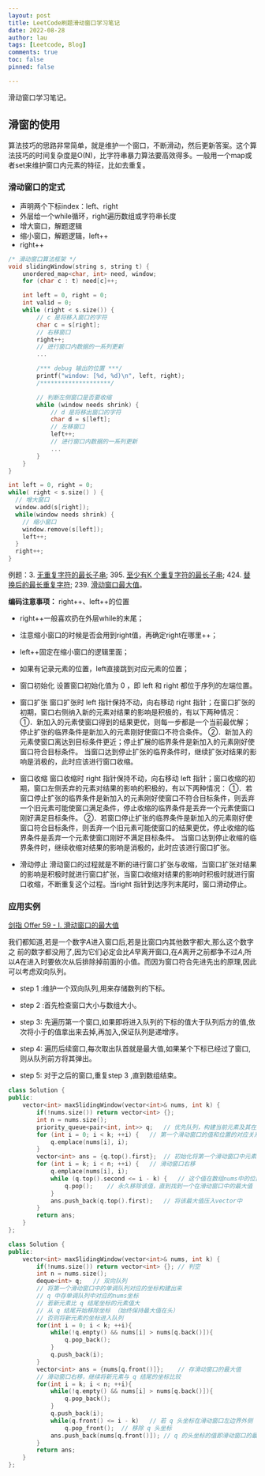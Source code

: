 ```yaml
---
layout: post
title: LeetCode刷题滑动窗口学习笔记
date: 2022-08-28
author: lau
tags: [Leetcode, Blog]
comments: true
toc: false
pinned: false

---
```

滑动窗口学习笔记。

<!-- more -->

## 滑窗的使用
算法技巧的思路非常简单，就是维护一个窗口，不断滑动，然后更新答案。这个算法技巧的时间复杂度是O(N)，比字符串暴力算法要高效得多。一般用一个map或者set来维护窗口内元素的特征，比如去重复。

### 滑动窗口的定式

- 声明两个下标index：left、right
- 外层给一个while循环，right遍历数组或字符串长度
- 增大窗口，解题逻辑
- 缩小窗口，解题逻辑，left++
- right++

```c++
/* 滑动窗口算法框架 */
void slidingWindow(string s, string t) {
    unordered_map<char, int> need, window;
    for (char c : t) need[c]++;

    int left = 0, right = 0;
    int valid = 0; 
    while (right < s.size()) {
        // c 是将移入窗口的字符
        char c = s[right];
        // 右移窗口
        right++;
        // 进行窗口内数据的一系列更新
        ...

        /*** debug 输出的位置 ***/
        printf("window: [%d, %d)\n", left, right);
        /********************/

        // 判断左侧窗口是否要收缩
        while (window needs shrink) {
            // d 是将移出窗口的字符
            char d = s[left];
            // 左移窗口
            left++;
            // 进行窗口内数据的一系列更新
            ...
        }
    }
}
```



```c++
int left = 0, right = 0;
while( right < s.size() ) {
  // 增大窗口
  window.add(s[right]);
  while(window needs shrink) {
    // 缩小窗口
    window.remove(s[left]);
    left++;
  }
  right++;
}
```
例题：3. [无重复字符的最长子串](https://leetcode.cn/problems/longest-substring-without-repeating-characters/); 395. [至少有K 个重复字符的最长子串](https://leetcode.cn/problems/longest-substring-with-at-least-k-repeating-characters/); 424. [替换后的最长重复字符](https://leetcode.cn/problems/longest-repeating-character-replacement/); 239. [滑动窗口最大值](https://leetcode.cn/problems/hua-dong-chuang-kou-de-zui-da-zhi-lcof/)。

**编码注意事项：** right++、left++的位置
- right++一般喜欢扔在外层while的末尾；
- 注意缩小窗口的时候是否会用到right值，再确定right在哪里++；
- left++固定在缩小窗口的逻辑里面；
- 如果有记录元素的位置，left直接跳到对应元素的位置；

- 窗口初始化
  设置窗口初始化值为 0 ，即 left 和 right 都位于序列的左端位置。
- 窗口扩张
  窗口扩张时 left 指针保持不动，向右移动 right 指针；在窗口扩张的初期，窗口右侧纳入新的元素对结果的影响是积极的，有以下两种情况：
  ①．新加入的元素使窗口得到的结果更优，则每一步都是一个当前最优解；停止扩张的临界条件是新加入的元素刚好使窗口不符合条件。
  ②．新加入的元素使窗口离达到目标条件更近；停止扩展的临界条件是新加入的元素刚好使窗口符合目标条件。
  当窗口达到停止扩张的临界条件时，继续扩张对结果的影响是消极的，此时应该进行窗口收缩。
- 窗口收缩
  窗口收缩时 right 指针保持不动，向右移动 left 指针；窗口收缩的初期，窗口左侧丢弃的元素对结果的影响的积极的，有以下两种情况：
  ①．若窗口停止扩张的临界条件是新加入的元素刚好使窗口不符合目标条件，则丢弃一个旧元素可能使窗口满足条件，停止收缩的临界条件是丢弃一个元素使窗口刚好满足目标条件。
  ②．若窗口停止扩张的临界条件是新加入的元素刚好使窗口符合目标条件，则丢弃一个旧元素可能使窗口的结果更优，停止收缩的临界条件是丢弃一个元素使窗口刚好不满足目标条件。
  当窗口达到停止收缩的临界条件时，继续收缩对结果的影响是消极的，此时应该进行窗口扩张。
- 滑动停止
  滑动窗口的过程就是不断的进行窗口扩张与收缩，当窗口扩张对结果的影响是积极时就进行窗口扩张，当窗口收缩对结果的影响时积极时就进行窗口收缩，不断重复这个过程。当right 指针到达序列末尾时，窗口滑动停止。

### 应用实例

[剑指 Offer 59 - I. 滑动窗口的最大值](https://leetcode.cn/problems/hua-dong-chuang-kou-de-zui-da-zhi-lcof/)

我们都知道,若是一个数字$A$进入窗口后,若是比窗口内其他数字都大,那么这个数字之 前的数字都没用了,因为它们必定会比$A$早离开窗口,在$A$离开之前都争不过$A$,所以$A$在进入时要依次从后排除掉前面的小值。而因为窗口符合先进先出的原理,因此可以考虑双向队列。

- step 1 :维护一个双向队列,用来存储数列的下标。

- step 2 :首先检查窗口大小与数组大小。

- step 3: 先遍历第一个窗口,如果即将进入队列的下标的值大于队列后方的值,依次将小于的值拿出来去掉,再加入,保证队列是递增序。

- step 4: 遍历后续窗口,每次取出队首就是最大值,如果某个下标已经过了窗口,  则从队列前方将其弹出。

- step 5: 对于之后的窗口,重复step 3 ,直到数组结束。

```c++
class Solution {
public:
    vector<int> maxSlidingWindow(vector<int>& nums, int k) {
        if(!nums.size()) return vector<int> {};
        int n = nums.size();
        priority_queue<pair<int, int>> q;   // 优先队列，构建当前元素及其在数组中坐标的对应关系
        for (int i = 0; i < k; ++i) {   // 第一个滑动窗口的值和位置的对应关系
            q.emplace(nums[i], i);
        }
        vector<int> ans = {q.top().first};  // 初始化将第一个滑动窗口中元素最大的值存到vector中
        for (int i = k; i < n; ++i) {   // 滑动窗口右移
            q.emplace(nums[i], i);
            while (q.top().second <= i - k) {   // 这个值在数组nums中的位置出现在滑动窗口左边界的左侧
                q.pop();    // 永久移除该值，直到找到一个在滑动窗口中的最大值
            }
            ans.push_back(q.top().first);   // 将该最大值压入vector中
        }
        return ans;
    }
};
```

```c++
class Solution {
public:
    vector<int> maxSlidingWindow(vector<int>& nums, int k) {
        if(!nums.size()) return vector<int> {}; // 判空
        int n = nums.size();
        deque<int> q;   // 双向队列
        // 将第一个滑动窗口中的单调队列对应的坐标构建出来
        // q 中存单调队列中对应的nums坐标
        // 若新元素比 q 结尾坐标的元素值大
        // 从 q 结尾开始移除坐标 （始终保持最大值在头）
        // 否则将新元素的坐标进入队列
        for(int i = 0; i < k; ++i){
            while(!q.empty() && nums[i] > nums[q.back()]){  
                q.pop_back();
            }
            q.push_back(i);
        }
        vector<int> ans = {nums[q.front()]};    // 存滑动窗口的最大值
        // 滑动窗口右移，继续将新元素与 q 结尾的坐标比较
        for(int i = k; i < n; ++i){
            while(!q.empty() && nums[i] > nums[q.back()]){
                q.pop_back();
            }
            q.push_back(i);
            while(q.front() <= i - k)   // 若 q 头坐标在滑动窗口左边界外侧
                q.pop_front();  // 移除 q 头坐标
            ans.push_back(nums[q.front()]); // q 的头坐标的值即滑动窗口的最大值压入vector
        }
        return ans;
    }
};
```

